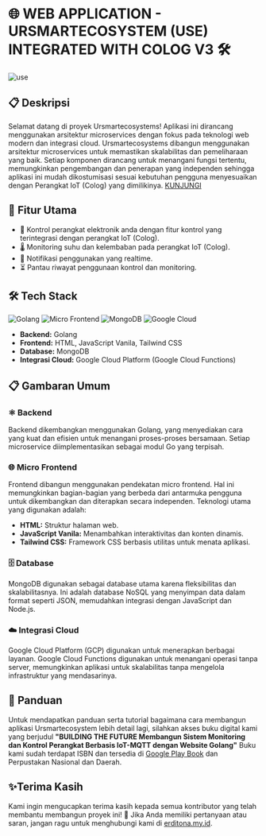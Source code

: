 # 🌐 WEB APPLICATION - URSMARTECOSYSTEM (USE) INTEGRATED WITH COLOG V3 🛠️
![use](https://github.com/erditona/Ursmartecosystem-App/assets/91595733/bff20950-f936-4eb9-a0f8-57c8ffe77448)

## 📋 Deskripsi
Selamat datang di proyek Ursmartecosystems! Aplikasi ini dirancang menggunakan arsitektur microservices dengan fokus pada teknologi web modern dan integrasi cloud. Ursmartecosystems dibangun menggunakan arsitektur microservices untuk memastikan skalabilitas dan pemeliharaan yang baik. Setiap komponen dirancang untuk menangani fungsi tertentu, memungkinkan pengembangan dan penerapan yang independen sehingga aplikasi ini mudah dikostumisasi sesuai kebutuhan pengguna menyesuaikan dengan Perangkat IoT (Colog) yang dimilikinya. [KUNJUNGI](https://ursmartecosystem.my.id)

## 🚀 Fitur Utama
- 📡 Kontrol perangkat elektronik anda dengan fitur kontrol yang terintegrasi dengan perangkat IoT (Colog).
- 🌡️ Monitoring suhu dan kelembaban pada perangkat IoT (Colog).
- 📶 Notifikasi penggunakan yang realtime.
- ⏳ Pantau riwayat penggunaan kontrol dan monitoring.

## 🛠️ Tech Stack
![Golang](https://img.shields.io/badge/Backend-Golang-blue.svg)
![Micro Frontend](https://img.shields.io/badge/Micro%20Frontend-HTML%2C%20Javascript%2C%20Tailwind%20CSS-yellow.svg)
![MongoDB](https://img.shields.io/badge/Database-MongoDB-green.svg)
![Google Cloud](https://img.shields.io/badge/Cloud-Google%20Cloud%20Platform-red.svg)

- **Backend:** Golang
- **Frontend:** HTML, JavaScript Vanila, Tailwind CSS
- **Database:** MongoDB
- **Integrasi Cloud:** Google Cloud Platform (Google Cloud Functions)

## 📋 Gambaran Umum 

### ⚛ Backend 

Backend dikembangkan menggunakan Golang, yang menyediakan cara yang kuat dan efisien untuk menangani proses-proses bersamaan. Setiap microservice diimplementasikan sebagai modul Go yang terpisah.

### 🌐 Micro Frontend 

Frontend dibangun menggunakan pendekatan micro frontend. Hal ini memungkinkan bagian-bagian yang berbeda dari antarmuka pengguna untuk dikembangkan dan diterapkan secara independen. Teknologi utama yang digunakan adalah:

- **HTML:** Struktur halaman web.
- **JavaScript Vanila:** Menambahkan interaktivitas dan konten dinamis.
- **Tailwind CSS:** Framework CSS berbasis utilitas untuk menata aplikasi.

### 🗄️ Database

MongoDB digunakan sebagai database utama karena fleksibilitas dan skalabilitasnya. Ini adalah database NoSQL yang menyimpan data dalam format seperti JSON, memudahkan integrasi dengan JavaScript dan Node.js.

### ☁️ Integrasi Cloud

Google Cloud Platform (GCP) digunakan untuk menerapkan berbagai layanan. Google Cloud Functions digunakan untuk menangani operasi tanpa server, memungkinkan aplikasi untuk skalabilitas tanpa mengelola infrastruktur yang mendasarinya.

## 📄 Panduan

Untuk mendapatkan panduan serta tutorial bagaimana cara membangun aplikasi Ursmartecosystem lebih detail lagi, silahkan akses buku digital kami yang berjudul **"BUILDING THE FUTURE Membangun Sistem Monitoring dan Kontrol Perangkat Berbasis IoT-MQTT dengan Website Golang"** Buku kami sudah terdapat ISBN dan tersedia di [Google Play Book](https://play.google.com/store/books/details?id=wIHzEAAAQBAJ) dan Perpustakan Nasional dan Daerah.

## ✨Terima Kasih
Kami ingin mengucapkan terima kasih kepada semua kontributor yang telah membantu membangun proyek ini! 🙏
Jika Anda memiliki pertanyaan atau saran, jangan ragu untuk menghubungi kami di [erditona.my.id](https://erditona.my.id).

